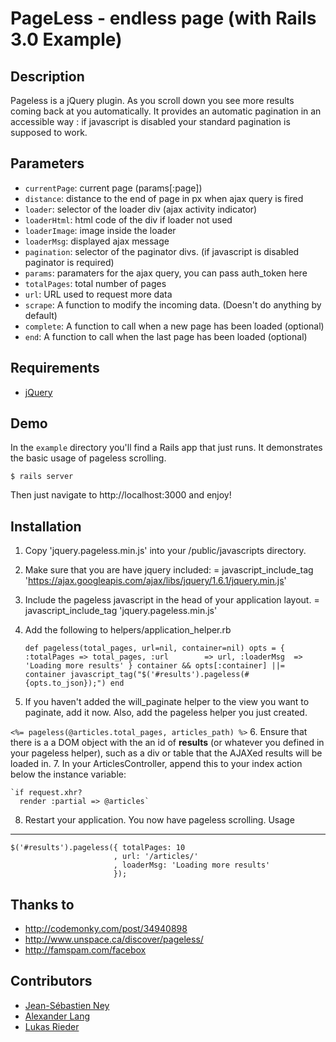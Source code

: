 PageLess - endless page (with Rails 3.0 Example)
=======================

Description
-----------

Pageless is a jQuery plugin.
As you scroll down you see more results coming back at you automatically.
It provides an automatic pagination in an accessible way : if javascript is disabled your standard pagination is supposed to work.

Parameters
----------

* `currentPage`: current page (params[:page])
* `distance`: distance to the end of page in px when ajax query is fired
* `loader`: selector of the loader div (ajax activity indicator)
* `loaderHtml`: html code of the div if loader not used
* `loaderImage`: image inside the loader
* `loaderMsg`: displayed ajax message
* `pagination`: selector of the paginator divs. (if javascript is disabled paginator is required)
* `params`: paramaters for the ajax query, you can pass auth_token here
* `totalPages`: total number of pages
* `url`: URL used to request more data
* `scrape`: A function to modify the incoming data. (Doesn't do anything by default)
* `complete`: A function to call when a new page has been loaded (optional)
* `end`: A function to call when the last page has been loaded (optional)

Requirements
------------

* [jQuery](http://download.jquery.com)

Demo
----

In the `example` directory you'll find a Rails app that just runs. It demonstrates the basic usage of pageless scrolling.

    $ rails server
    
Then just navigate to http://localhost:3000 and enjoy!

Installation
------------
1. Copy 'jquery.pageless.min.js' into your /public/javascripts directory.
2. Make sure that you are have jquery included:
    = javascript_include_tag 'https://ajax.googleapis.com/ajax/libs/jquery/1.6.1/jquery.min.js' 
3. Include the pageless javascript in the head of your application layout.
    = javascript_include_tag 'jquery.pageless.min.js'
4. Add the following to helpers/application_helper.rb
    
    `def pageless(total_pages, url=nil, container=nil)
      opts = {
        :totalPages => total_pages,
        :url        => url,
        :loaderMsg  => 'Loading more results'
      }
      container && opts[:container] ||= container
      javascript_tag("$('#results').pageless(#{opts.to_json});")
    end`
5. If you haven't added the will_paginate helper to the view you want to paginate, add it now. Also, add the pageless helper you just created.
  
  `<%= pageless(@articles.total_pages, articles_path) %>`
6. Ensure that there is a a DOM object with the an id of __results__ (or whatever you defined in your pageless helper), such as a div or table that the AJAXed results will be loaded in.
7. In your ArticlesController, append this to your index action below the instance variable:
  
    `if request.xhr?
      render :partial => @articles`

8. Restart your application. You now have pageless scrolling. 
Usage
-----

    $('#results').pageless({ totalPages: 10
                           , url: '/articles/'
                           , loaderMsg: 'Loading more results'
                           });

Thanks to
---------

* http://codemonky.com/post/34940898
* http://www.unspace.ca/discover/pageless/
* http://famspam.com/facebox

Contributors
------------

* [Jean-Sébastien Ney](https://github.com/jney)
* [Alexander Lang](https://github.com/langalex)
* [Lukas Rieder](https://github.com/Overbryd)